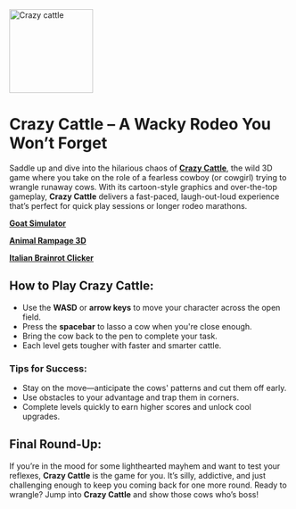 <img src="https://colorrush.org/data/image/crazy-cattle-unblocked-clorg.png" alt="Crazy cattle " width="150">
<!DOCTYPE html>
<html lang="en">
<head>
  <meta charset="UTF-8">
  <meta name="viewport" content="width=device-width, initial-scale=1.0">

</head>
<body>
  <h1>Crazy Cattle – A Wacky Rodeo You Won’t Forget</h1>
  <p>
    Saddle up and dive into the hilarious chaos of <strong><a href="https://colorrush.org/crazy-cattle">Crazy Cattle</a></strong>, the wild 3D game where you take on the role of a fearless cowboy (or cowgirl) trying to wrangle runaway cows. With its cartoon-style graphics and over-the-top gameplay, <strong>Crazy Cattle</strong> delivers a fast-paced, laugh-out-loud experience that’s perfect for quick play sessions or longer rodeo marathons.
  </p>
<strong><a href="https://colorrush.org/goat-simulator">Goat Simulator</a></strong>
  <p>
<strong><a href="https://colorrush.org/animal-rampage-3d">Animal Rampage 3D</a></strong>
    <p>
<strong><a href="https://colorrush.org/italian-brainrot-clicker">Italian Brainrot Clicker</a></strong>
 <p>
  <h2>How to Play Crazy Cattle:</h2>
  <ul>
    <li>Use the <strong>WASD</strong> or <strong>arrow keys</strong> to move your character across the open field.</li>
    <li>Press the <strong>spacebar</strong> to lasso a cow when you're close enough.</li>
    <li>Bring the cow back to the pen to complete your task.</li>
    <li>Each level gets tougher with faster and smarter cattle.</li>
  </ul>

  <h3>Tips for Success:</h3>
  <ul>
    <li>Stay on the move—anticipate the cows' patterns and cut them off early.</li>
    <li>Use obstacles to your advantage and trap them in corners.</li>
    <li>Complete levels quickly to earn higher scores and unlock cool upgrades.</li>
  </ul>

  <h2>Final Round-Up:</h2>
  <p>
    If you’re in the mood for some lighthearted mayhem and want to test your reflexes, <strong>Crazy Cattle</strong> is the game for you. It’s silly, addictive, and just challenging enough to keep you coming back for one more round. Ready to wrangle? Jump into <strong>Crazy Cattle</strong> and show those cows who’s boss!
  </p>
</body>
</html>
